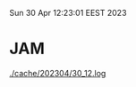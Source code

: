 Sun 30 Apr 12:23:01 EEST 2023
# JAM
<a href='./cache/202304/30_12.log'>./cache/202304/30_12.log</a>
